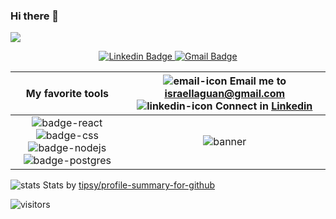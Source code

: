 ### Hi there 👋

 <img align="center" src="https://github-readme-stats.vercel.app/api/top-langs/?username=RamonXavier&layout=compact&theme=dracula"> 

<p align="center">
  <a href="https://www.linkedin.com/in/yuri-mutti-0418bb1aa/" target="blank"><img alt="Linkedin Badge" src="https://img.shields.io/badge/-Yuri%20Mutti-563D7C?style=flat- square&logo=Linkedin&logoColor=white&link=https://www.linkedin.com/in/yuri-mutti-0418bb1aa/"/>
    
  </a>
  <a href="mailto:muttiyuri@gmail.com" target="blank"><img alt="Gmail Badge" src="https://img.shields.io/badge/-muttiyuri@gmail.com-563D7C?style=flat-square&logo=Gmail&logoColor=white&link=mailto:muttiyuri@gmail.com"/>
  </a>
  
</p>

| My favorite tools |![email-icon][] Email me to [israellaguan@gmail.com][] ![linkedin-icon][] Connect in [Linkedin][]
| :---: | :---:
| ![badge-react][] ![badge-css] ![badge-nodejs][] ![badge-postgres] | ![banner][]

![stats][]
Stats by [tipsy/profile-summary-for-github][]

![visitors](https://visitor-badge.glitch.me/badge?page_id=RamonXavier/RamonXavier)

[pic]: https://avatars2.githubusercontent.com/u/36519478?s=460&v=4
[email-icon]: https://img.icons8.com/color/48/000000/message-squared.png
[israellaguan@gmail.com]: mailto:israellaguan@gmail.com
[linkedin-icon]: https://img.icons8.com/color/48/000000/linkedin.png
[Linkedin]: https://www.linkedin.com/in/israellaguan
[github-icon]: https://img.icons8.com/color/48/000000/github--v1.png
[GitHub]: https://github.com/RamonXavier
[badge-nodejs]: https://img.shields.io/badge/node.js-V14.x-339933?style=for-the-badge&logo=node.js
[badge-postgres]: https://img.shields.io/badge/database-postgreSQL-47A248?style=for-the-badge&logo=postgresql
[badge-react]: https://img.shields.io/badge/React-16+-61DAFB?style=for-the-badge&logo=react
[badge-css]: https://img.shields.io/badge/style-CSS-1572B6?style=for-the-badge&logo=css3
[banner]: https://github.com/RamonXavier/RamonXavier/docs/banner.png
[stats]: https://github.com/RamonXavier/RamonXavier/raw/master/docs/github_stats.png
[tipsy/profile-summary-for-github]: https://profile-summary-for-github.com/user/RamonXavier
